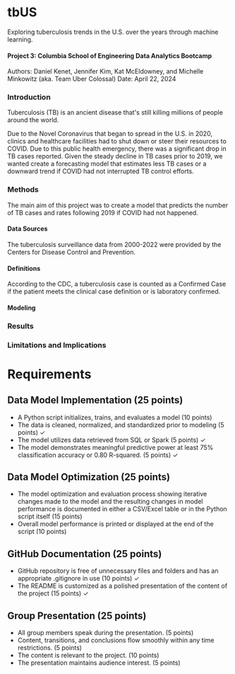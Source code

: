# tbUS
Exploring tuberculosis trends in the U.S. over the years through machine learning.

#### Project 3: Columbia School of Engineering Data Analytics Bootcamp
Authors: Daniel Kenet, Jennifer Kim, Kat McEldowney, and Michelle Minkowitz (aka. Team Uber Colossal)
Date: April 22, 2024

### Introduction
Tuberculosis (TB) is an ancient disease that's still killing millions of people around the world. 

Due to the Novel Coronavirus that began to spread in the U.S. in 2020, clinics and healthcare facilities had to shut down or steer their resources to COVID. Due to this public health emergency, there was a significant drop in TB cases reported. Given the steady decline in TB cases prior to 2019, we wanted create a forecasting model that estimates less TB cases or a downward trend if COVID had not interrupted TB control efforts.

### Methods
The main aim of this project was to create a model that predicts the number of TB cases and rates following 2019 if COVID had not happened. 

#### Data Sources

The tuberculosis surveillance data from 2000-2022 were provided by the Centers for Disease Control and Prevention.

#### Definitions

According to the CDC, a tuberculosis case is counted as a Confirmed Case if the patient meets the clinical case definition or is laboratory confirmed.

#### Modeling

### Results

### Limitations and Implications

# Requirements

## Data Model Implementation (25 points)
- A Python script initializes, trains, and evaluates a model (10 points)
- The data is cleaned, normalized, and standardized prior to modeling (5 points) ✓
- The model utilizes data retrieved from SQL or Spark (5 points) ✓
- The model demonstrates meaningful predictive power at least 75% classification accuracy or 0.80 R-squared. (5 points) ✓

## Data Model Optimization (25 points)
- The model optimization and evaluation process showing iterative changes made to the model and the resulting changes in model 
 performance is documented in either a CSV/Excel table or in the Python script itself (15 points)
- Overall model performance is printed or displayed at the end of the script (10 points)

## GitHub Documentation (25 points)
- GitHub repository is free of unnecessary files and folders and has an appropriate .gitignore in use (10 points) ✓
- The README is customized as a polished presentation of the content of the project (15 points) ✓

## Group Presentation (25 points)
- All group members speak during the presentation. (5 points)
- Content, transitions, and conclusions flow smoothly within any time restrictions. (5 points)
- The content is relevant to the project. (10 points)
- The presentation maintains audience interest. (5 points)